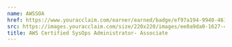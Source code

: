 ```yaml
---
name: AWSSOA
href: https://www.youracclaim.com/earner/earned/badge/ef97a194-9940-461a-aec7-60e5a8c28914
src: https://images.youracclaim.com/size/220x220/images/ee0a9da0-1627-4031-a455-8ced6b866cc7/AWS-SysOpAdmin-Associate.png
title: AWS Certified SysOps Administrator- Associate
---
```

